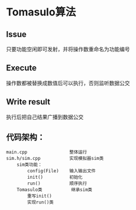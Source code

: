 
# Tomasulo算法

## Issue

只要功能空闲即可发射，并将操作数重命名为功能编号

## Execute

操作数都被替换成数值后可以执行，否则监听数据公交

## Write result

执行后把自己结果广播到数据公交

## 代码架构：

	main.cpp				整体运行
	sim.h/sim.cpp			实现模拟器sim类
		sim类功能：
			config(File)	输入输出文件
			init()			初始化
			run()			顺序执行
		Tomasulo类			继承sim类
			重写init()
			实现run()类

